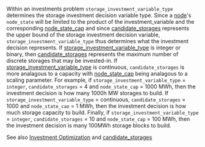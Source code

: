 Within an investments problem `storage_investment_variable_type` determines the storage investment decision variable type. Since a [node](@ref)'s `node_state` will be limited to the product of the investment_variable and the corresponding [node\_state\_cap](@ref) and since [candidate\_storages](@ref) represents the upper bound of the storage investment decision variable, `storage_investment_variable_type` thus determines what the investment decision represents. If [storage\_investment\_variable\_type](@ref) is integer or binary, then [candidate\_storages](@ref) represents the maximum number of discrete storages that may be invested-in. If [storage\_investment\_variable\_type](@ref) is continuous, `candidate_storages` is more analagous to a capacity with [node\_state\_cap](@ref) being analagous to a scaling parameter. For example, if `storage_investment_variable_type` = `integer`, `candidate_storages` = 4 and `node_state_cap` = 1000 MWh, then the investment decision is how many 1000h MW storages to build. If `storage_investment_variable_type` = continuous, `candidate_storages` = 1000 and `node_state_cao` = 1 MWh, then the investment decision is how much storage capacity to build. Finally, if `storage_investment_variable_type` = `integer`, `candidate_storages` = 10 and `node_state_cap` = 100 MWh, then the investment decision is many 100MWh storage blocks to build.

See also [Investment Optimization](@ref) and [candidate\_storages](@ref)
